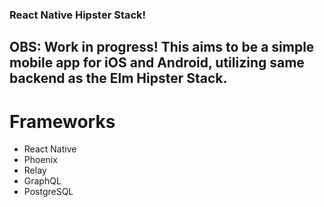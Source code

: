### React Native Hipster Stack!

## OBS: Work in progress! This aims to be a simple mobile app for iOS and Android, utilizing same backend as the Elm Hipster Stack.

# Frameworks
* React Native
* Phoenix
* Relay
* GraphQL
* PostgreSQL
